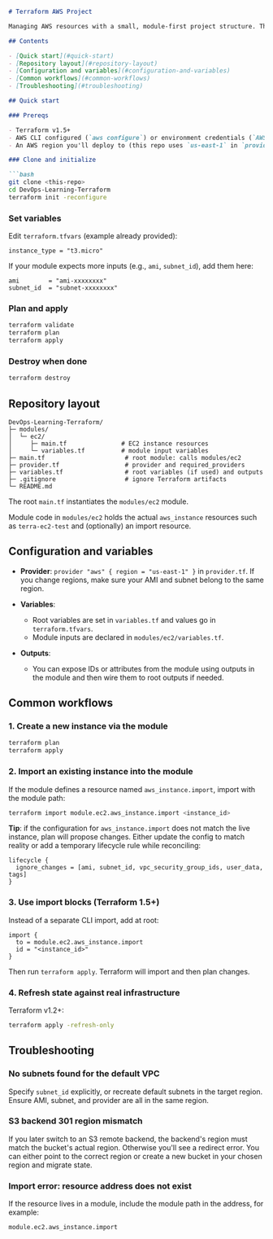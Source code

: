 ```markdown
# Terraform AWS Project

Managing AWS resources with a small, module-first project structure. The repo demonstrates provider setup, variables, modules, planning and applying changes, and importing existing infrastructure into state.

## Contents

- [Quick start](#quick-start)
- [Repository layout](#repository-layout)
- [Configuration and variables](#configuration-and-variables)
- [Common workflows](#common-workflows)
- [Troubleshooting](#troubleshooting)

## Quick start

### Prereqs

- Terraform v1.5+
- AWS CLI configured (`aws configure`) or environment credentials (`AWS_ACCESS_KEY_ID`, `AWS_SECRET_ACCESS_KEY`, `AWS_SESSION_TOKEN` if using SSO)
- An AWS region you'll deploy to (this repo uses `us-east-1` in `provider.tf`)

### Clone and initialize

```bash
git clone <this-repo>
cd DevOps-Learning-Terraform
terraform init -reconfigure
```

### Set variables

Edit `terraform.tfvars` (example already provided):

```hcl
instance_type = "t3.micro"
```

If your module expects more inputs (e.g., `ami`, `subnet_id`), add them here:

```hcl
ami        = "ami-xxxxxxxx"
subnet_id  = "subnet-xxxxxxxx"
```

### Plan and apply

```bash
terraform validate
terraform plan
terraform apply
```

### Destroy when done

```bash
terraform destroy
```

## Repository layout

```
DevOps-Learning-Terraform/
├─ modules/
│  └─ ec2/
│     ├─ main.tf               # EC2 instance resources
│     └─ variables.tf          # module input variables
├─ main.tf                      # root module: calls modules/ec2
├─ provider.tf                  # provider and required_providers
├─ variables.tf                 # root variables (if used) and outputs
├─ .gitignore                   # ignore Terraform artifacts
└─ README.md
```

The root `main.tf` instantiates the `modules/ec2` module.

Module code in `modules/ec2` holds the actual `aws_instance` resources such as `terra-ec2-test` and (optionally) an import resource.

## Configuration and variables

- **Provider**: `provider "aws" { region = "us-east-1" }` in `provider.tf`. If you change regions, make sure your AMI and subnet belong to the same region.

- **Variables**:
  - Root variables are set in `variables.tf` and values go in `terraform.tfvars`.
  - Module inputs are declared in `modules/ec2/variables.tf`.

- **Outputs**:
  - You can expose IDs or attributes from the module using outputs in the module and then wire them to root outputs if needed.

## Common workflows

### 1. Create a new instance via the module

```bash
terraform plan
terraform apply
```

### 2. Import an existing instance into the module

If the module defines a resource named `aws_instance.import`, import with the module path:

```bash
terraform import module.ec2.aws_instance.import <instance_id>
```

**Tip**: if the configuration for `aws_instance.import` does not match the live instance, plan will propose changes. Either update the config to match reality or add a temporary lifecycle rule while reconciling:

```hcl
lifecycle {
  ignore_changes = [ami, subnet_id, vpc_security_group_ids, user_data, tags]
}
```

### 3. Use import blocks (Terraform 1.5+)

Instead of a separate CLI import, add at root:

```hcl
import {
  to = module.ec2.aws_instance.import
  id = "<instance_id>"
}
```

Then run `terraform apply`. Terraform will import and then plan changes.

### 4. Refresh state against real infrastructure

Terraform v1.2+:

```bash
terraform apply -refresh-only
```

## Troubleshooting

### No subnets found for the default VPC

Specify `subnet_id` explicitly, or recreate default subnets in the target region. Ensure AMI, subnet, and provider are all in the same region.

### S3 backend 301 region mismatch

If you later switch to an S3 remote backend, the backend's region must match the bucket's actual region. Otherwise you'll see a redirect error. You can either point to the correct region or create a new bucket in your chosen region and migrate state.

### Import error: resource address does not exist

If the resource lives in a module, include the module path in the address, for example:

```bash
module.ec2.aws_instance.import
```